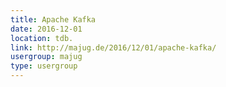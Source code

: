 ```yaml
---
title: Apache Kafka
date: 2016-12-01
location: tdb.
link: http://majug.de/2016/12/01/apache-kafka/
usergroup: majug
type: usergroup
---
```

